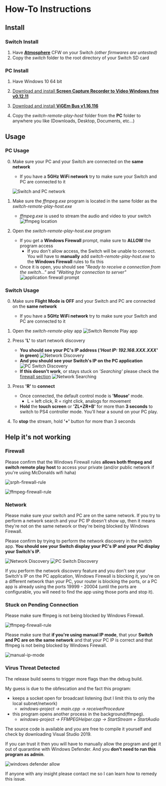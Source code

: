# How-To Instructions

## Install

### Switch Install

1. Have **[Atmosphere](https://github.com/Atmosphere-NX/Atmosphere/releases/latest)** CFW on your Switch *(other firmwares are untested)*
2. Copy the *switch* folder to the root directory of your Switch SD card

### PC Install

1. Have Windows 10 64 bit

2. [Download and install **Screen Capture Recorder to Video Windows free v0.12.11**](https://github.com/rdp/screen-capture-recorder-to-video-windows-free/releases/tag/v0.12.11)

3. [Download and install **ViGEm Bus v1.16.116**](https://github.com/ViGEm/ViGEmBus/releases/tag/setup-v1.16.116)

4. Copy the *switch-remote-play-host* folder from the **PC** folder to anywhere you like (Downloads, Desktop, Documents, etc...)

## Usage

### PC Usage

0. Make sure your PC and your Switch are connected on the **same network**
    - If you have a **5GHz WiFi network** try to make sure your Switch and PC are connected to it

    ![Switch and PC network](switch-pc-network.png)

1. Make sure the *ffmpeg.exe* program is located in the same folder as the *switch-remote-play-host.exe*
    - *ffmpeg.exe* is used to stream the audio and video to your switch
    ![ffmpeg location](ffmpeg-loc.png)

2. Open the *switch-remote-play-host.exe* program
    - If you get a **Windows Firewall** prompt, make sure to **ALLOW** the program access
      - If you don't allow access, the Switch will be unable to connect. You will have to **manually** add *switch-remote-play-host.exe* to the **Windows Firewall** rules to fix this
    - Once it is open, you should see *"Ready to receive a connection from the switch..."* and *"Waiting for connection to server"*
    ![application firewall prompt](firewall-prompt.png)

### Switch Usage

0. Make sure **Flight Mode is OFF** and your Switch and PC are connected on the **same network**
    - If you have a **5GHz WiFi network** try to make sure your Switch and PC are connected to it

1. Open the *switch-remote-play* app
   ![Switch Remote Play app](srp-app.jpg)

2. Press **'L'** to start network discovery
    - **You should see your PC's IP address (*'Host IP: 192.168.XXX.XXX'* in green)**
    ![Network Discovery](network-discovery.jpg)
    - **And you should see your Switch's IP on the PC application**
    ![PC Switch Discovery](host-handshake-success.png)
    - **If this doesn't work**, or stays stuck on *'Searching'* please check the [firewall section](#firewall)
    ![Network Searching](searching-network.jpg)

3. Press **'R'** to **connect**
    - Once connected, the default control mode is **'Mouse'** mode.
      - L = left click, R = right click, analogs for movement
    - **Hold** the **touch screen** or **'ZL+ZR+B'** for more than **3 seconds** to switch to PS4 controller mode. You'll hear a sound on your PC play.

4. To **stop** the stream, hold **'+'** button for more than 3 seconds

## Help it's not working

### Firewall

Please confirm that the Windows Firewall rules **allows both ffmpeg and switch remote play host** to access your private (and/or public network if you're using McDonalds wifi haha)

![srph-firewall-rule](firewall-rules.png)

![ffmpeg-firewall-rule](firewall-rules-ffmpeg.png)

### Network

Please make sure your switch and PC are on the same network. If you try to perform a network search and your PC IP doesn't show up, then it means they're not on the same network or they're being blocked by Windows Firewall.

Please confirm by trying to perform the network discovery in the switch app. **You should see your Switch display your PC's IP and your PC display your Switch's IP.**

![Network Discovery](network-discovery.jpg)
![PC Switch Discovery](host-handshake-success.png)

If you perform the network discovery feature and you don't see your Switch's IP on the PC application, Windows Firewall is blocking it, you're on a different network than your PC, your router is blocking the ports, or a PC app is already using the ports 19999 - 20004 (until the ports are configurable, you will need to find the app using those ports and stop it).

### Stuck on Pending Connection

Please make sure ffmpeg is not being blocked by Windows Firewall.

![ffmpeg-firewall-rule](firewall-rules-ffmpeg.png)

Please make sure that **if you're using manual IP mode**, that your **Switch and PC are on the same network** and that your PC IP is correct and that ffmpeg is not being blocked by Windows Firewall.

![manual-ip-mode](manual-ip-screen.jpg)

### Virus Threat Detected

The release build seems to trigger more flags than the debug build.

My guess is due to the obfescation and the fact this program:

- keeps a socket open for broadcast listening (but I limit this to only the local subnet/network)
  - *windows-project -> main.cpp -> receiverProcedure*
- this program opens another process in the background(ffmpeg).
  - *windows-project -> FFMPEGHelper.cpp -> StartStream + StartAudio*

The source code is available and you are free to compile it yourself and check by downloading Visual Studio 2019.

If you can trust it then you will have to manually allow the program and get it out of quarantine with Windows Defender. And you **don't need to run this program as admin**.

![windows defender allow](windows-defender-quarantine.png)

If anyone with any insight please contact me so I can learn how to remedy this issue.
